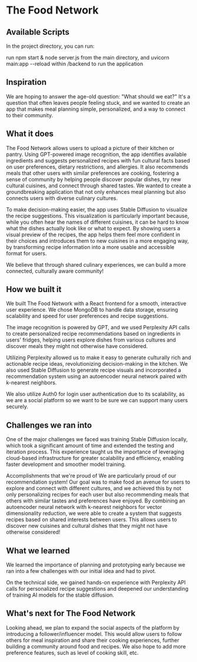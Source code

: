 # The Food Network


## Available Scripts

In the project directory, you can run:

run npm start & node server.js from the main directory, and uvicorn main:app --reload within /backend to run the application

## Inspiration
We are hoping to answer the age-old question: "What should we eat?" It's a question that often leaves people feeling stuck, and we wanted to create an app that makes meal planning simple, personalized, and a way to connect to their community.

## What it does
The Food Network allows users to upload a picture of their kitchen or pantry. Using GPT-powered image recognition, the app identifies available ingredients and suggests personalized recipes with fun cultural facts based on user preferences, dietary restrictions, and allergies. It also recommends meals that other users with similar preferences are cooking, fostering a sense of community by helping people discover popular dishes, try new cultural cuisines, and connect through shared tastes. We wanted to create a groundbreaking application that not only enhances meal planning but also connects users with diverse culinary cultures.

To make decision-making easier, the app uses Stable Diffusion to visualize the recipe suggestions. This visualization is particularly important because, while you often hear the names of different cuisines, it can be hard to know what the dishes actually look like or what to expect. By showing users a visual preview of the recipes, the app helps them feel more confident in their choices and introduces them to new cuisines in a more engaging way, by transforming recipe information into a more usable and accessible format for users.

We believe that through shared culinary experiences, we can build a more connected, culturally aware community!

## How we built it
We built The Food Network with a React frontend for a smooth, interactive user experience. We chose MongoDB to handle data storage, ensuring scalability and speed for user preferences and recipe suggestions.

The image recognition is powered by GPT, and we used Perplexity API calls to create personalized recipe recommendations based on ingredients in users' fridges, helping users explore dishes from various cultures and discover meals they might not otherwise have considered.

Utilizing Perplexity allowed us to make it easy to generate culturally rich and actionable recipe ideas, revolutionizing decision-making in the kitchen. We also used Stable Diffusion to generate recipe visuals and incorporated a recommendation system using an autoencoder neural network paired with k-nearest neighbors.

We also utilize Auth0 for login user authentication due to its scalability, as we are a social platform so we want to be sure we can support many users securely.

## Challenges we ran into
One of the major challenges we faced was training Stable Diffusion locally, which took a significant amount of time and extended the testing and iteration process. This experience taught us the importance of leveraging cloud-based infrastructure for greater scalability and efficiency, enabling faster development and smoother model training.

Accomplishments that we're proud of
We are particularly proud of our recommendation system! Our goal was to make food an avenue for users to explore and connect with different cultures, and we achieved this by not only personalizing recipes for each user but also recommending meals that others with similar tastes and preferences have enjoyed. By combining an autoencoder neural network with k-nearest neighbors for vector dimensionality reduction, we were able to create a system that suggests recipes based on shared interests between users. This allows users to discover new cuisines and cultural dishes that they might not have otherwise considered!

## What we learned
We learned the importance of planning and prototyping early because we ran into a few challenges with our initial idea and had to pivot.

On the technical side, we gained hands-on experience with Perplexity API calls for personalized recipe suggestions and deepened our understanding of training AI models for the stable diffusion.

## What's next for The Food Network
Looking ahead, we plan to expand the social aspects of the platform by introducing a follower/influencer model. This would allow users to follow others for meal inspiration and share their cooking experiences, further building a community around food and recipes. We also hope to add more preference features, such as level of cooking skill, etc.
